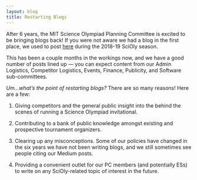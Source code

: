 ```yaml
---
layout: blog
title: Restarting Blogs
---
```


After 6 years, the MIT Science Olympiad Planning Committee is excited to be bringing blogs back! If you were not aware we had a blog in the first place, we used to post [here](https://medium.com/@mit_scioly) during the 2018-19 SciOly season. 

This has been a couple months in the workings now, and we have a good number of posts lined up — you can expect content from our Admin Logistics, Competitor Logistics, Events, Finance, Publicity, and Software sub-committees. 

*Um...what’s the point of restarting blogs?*
There are so many reasons! Here are a few:

1) Giving competitors and the general public insight into the behind the scenes of running a Science Olympiad invitational.

2) Contributing to a bank of public knowledge amongst existing and prospective tournament organizers.

3) Clearing up any misconceptions. Some of our policies have changed in the six years we have not been writing blogs, and we still sometimes see people citing our Medium posts.

4) Providing a convenient outlet for our PC members (and potentially ESs) to write on any SciOly-related topic of interest in the future. 
